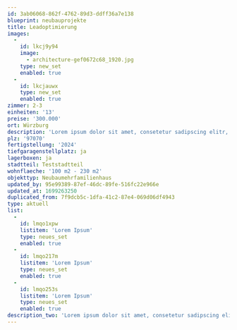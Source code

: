 ```yaml
---
id: 3ab06068-862f-4762-89d3-ddff36a7e138
blueprint: neubauprojekte
title: Leadoptimierung
images:
  -
    id: lkcj9y94
    image:
      - architecture-gef0672c68_1920.jpg
    type: new_set
    enabled: true
  -
    id: lkcjauwx
    type: new_set
    enabled: true
zimmer: 2-3
einheiten: '13'
preise: '300.000'
ort: Würzburg
description: 'Lorem ipsum dolor sit amet, consetetur sadipscing elitr, sed diam nonumy eirmod tempor invidunt ut labore et dolore magna aliquyam erat, sed diam voluptua. At vero eos et accusam et justo duo dolores et ea rebum. Stet clita kasd gubergren, no sea takimata sanctus est Lorem ipsum dolor sit amet. Lorem ipsum dolor sit amet, consetetur sadipscing elitr, sed diam nonumy eirmod tempor invidunt ut labore et dolore magna aliquyam erat, sed diam voluptua. At vero eos et accusam et justo duo dolores et ea rebum. Stet clita kasd gubergren, no sea takimata sanctus est Lorem ipsum dolor sit amet.'
plz: '97070'
fertigstellung: '2024'
tiefgaragenstellplatz: ja
lagerboxen: ja
stadtteil: Teststadtteil
wohnflaeche: '100 m2 - 230 m2'
objekttyp: Neubaumehrfamilienhaus
updated_by: 95e99389-87ef-46dc-89fe-516fc22e966e
updated_at: 1699263250
duplicated_from: 7f9dcb5c-1dfa-41c2-87e4-069d06df4943
type: aktuell
list:
  -
    id: lmqo1xpw
    listitem: 'Lorem Ipsum'
    type: neues_set
    enabled: true
  -
    id: lmqo217m
    listitem: 'Lorem Ipsum'
    type: neues_set
    enabled: true
  -
    id: lmqo253s
    listitem: 'Lorem Ipsum'
    type: neues_set
    enabled: true
description_two: 'Lorem ipsum dolor sit amet, consetetur sadipscing elitr, sed diam nonumy eirmod tempor invidunt ut labore et Lorem ipsum dolor sit amet, consetetur sadipscing elitr, sed diam nonumy eirmod tempor invidunt ut labore et dolore magna aliquyam erat, sed diam voluptua. At vero eos et accusam et justo duo dolores et ea rebum. Stet clita kasd gubergren, no sea takimata sanctus est Lorem ipsum dolor sit amet dolore magna aliquyam erat, sed diam voluptua. At vero eos et accusam et justo duo dolores et ea rebum. Stet clita kasd gubergren, no sea takimata sanctus est Lorem ipsum dolor sit amet'
---
```

